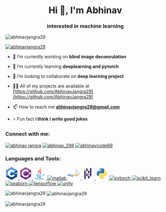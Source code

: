 <h1 align="center">Hi 👋, I'm Abhinav</h1>
<h3 align="center">interested in machine learning</h3>

<p align="left"> <img src="https://komarev.com/ghpvc/?username=abhinavjangra29&label=Profile%20views&color=0e75b6&style=flat" alt="abhinavjangra29" /> </p>

<p align="left"> <a href="https://github.com/ryo-ma/github-profile-trophy"><img src="https://github-profile-trophy.vercel.app/?username=abhinavjangra29" alt="abhinavjangra29" /></a> </p>

- 🔭 I’m currently working on **blind image deconvulation**

- 🌱 I’m currently learning **deeplearning and pytorch**

- 👯 I’m looking to collaborate on **deep learning project**

- 👨‍💻 All of my projects are available at [https://github.com/AbhinavJangra29](https://github.com/AbhinavJangra29)

- 📫 How to reach me **abhinavjangra29@gmail.com**

- ⚡ Fun fact **i think i write good jokes**

<h3 align="left">Connect with me:</h3>
<p align="left">
<a href="https://linkedin.com/in/abhinav jangra" target="blank"><img align="center" src="https://raw.githubusercontent.com/rahuldkjain/github-profile-readme-generator/master/src/images/icons/Social/linked-in-alt.svg" alt="abhinav jangra" height="30" width="40" /></a>
<a href="https://instagram.com/abhinav_298" target="blank"><img align="center" src="https://raw.githubusercontent.com/rahuldkjain/github-profile-readme-generator/master/src/images/icons/Social/instagram.svg" alt="abhinav_298" height="30" width="40" /></a>
<a href="https://www.leetcode.com/abhinavcode69" target="blank"><img align="center" src="https://raw.githubusercontent.com/rahuldkjain/github-profile-readme-generator/master/src/images/icons/Social/leet-code.svg" alt="abhinavcode69" height="30" width="40" /></a>
</p>

<h3 align="left">Languages and Tools:</h3>
<p align="left"> <a href="https://www.w3schools.com/cpp/" target="_blank" rel="noreferrer"> <img src="https://raw.githubusercontent.com/devicons/devicon/master/icons/cplusplus/cplusplus-original.svg" alt="cplusplus" width="40" height="40"/> </a> <a href="https://www.w3schools.com/cs/" target="_blank" rel="noreferrer"> <img src="https://raw.githubusercontent.com/devicons/devicon/master/icons/csharp/csharp-original.svg" alt="csharp" width="40" height="40"/> </a> <a href="https://www.java.com" target="_blank" rel="noreferrer"> <img src="https://raw.githubusercontent.com/devicons/devicon/master/icons/java/java-original.svg" alt="java" width="40" height="40"/> </a> <a href="https://www.mathworks.com/" target="_blank" rel="noreferrer"> <img src="https://upload.wikimedia.org/wikipedia/commons/2/21/Matlab_Logo.png" alt="matlab" width="40" height="40"/> </a> <a href="https://www.mysql.com/" target="_blank" rel="noreferrer"> <img src="https://raw.githubusercontent.com/devicons/devicon/master/icons/mysql/mysql-original-wordmark.svg" alt="mysql" width="40" height="40"/> </a> <a href="https://pandas.pydata.org/" target="_blank" rel="noreferrer"> <img src="https://raw.githubusercontent.com/devicons/devicon/2ae2a900d2f041da66e950e4d48052658d850630/icons/pandas/pandas-original.svg" alt="pandas" width="40" height="40"/> </a> <a href="https://www.python.org" target="_blank" rel="noreferrer"> <img src="https://raw.githubusercontent.com/devicons/devicon/master/icons/python/python-original.svg" alt="python" width="40" height="40"/> </a> <a href="https://pytorch.org/" target="_blank" rel="noreferrer"> <img src="https://www.vectorlogo.zone/logos/pytorch/pytorch-icon.svg" alt="pytorch" width="40" height="40"/> </a> <a href="https://scikit-learn.org/" target="_blank" rel="noreferrer"> <img src="https://upload.wikimedia.org/wikipedia/commons/0/05/Scikit_learn_logo_small.svg" alt="scikit_learn" width="40" height="40"/> </a> <a href="https://seaborn.pydata.org/" target="_blank" rel="noreferrer"> <img src="https://seaborn.pydata.org/_images/logo-mark-lightbg.svg" alt="seaborn" width="40" height="40"/> </a> <a href="https://www.tensorflow.org" target="_blank" rel="noreferrer"> <img src="https://www.vectorlogo.zone/logos/tensorflow/tensorflow-icon.svg" alt="tensorflow" width="40" height="40"/> </a> <a href="https://unity.com/" target="_blank" rel="noreferrer"> <img src="https://www.vectorlogo.zone/logos/unity3d/unity3d-icon.svg" alt="unity" width="40" height="40"/> </a> </p>

<p><img align="left" src="https://github-readme-stats.vercel.app/api/top-langs?username=abhinavjangra29&show_icons=true&locale=en&layout=compact" alt="abhinavjangra29" /></p>

<p>&nbsp;<img align="center" src="https://github-readme-stats.vercel.app/api?username=abhinavjangra29&show_icons=true&locale=en" alt="abhinavjangra29" /></p>

<p><img align="center" src="https://github-readme-streak-stats.herokuapp.com/?user=abhinavjangra29&" alt="abhinavjangra29" /></p>

